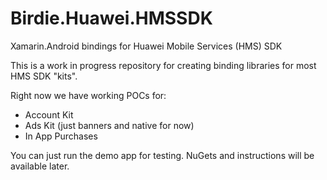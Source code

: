 # Birdie.Huawei.HMSSDK
Xamarin.Android bindings for Huawei Mobile Services (HMS) SDK

This is a work in progress repository for creating binding libraries for most HMS SDK "kits".

Right now we have working POCs for:

- Account Kit
- Ads Kit (just banners and native for now)
- In App Purchases

You can just run the demo app for testing. NuGets and instructions will be available later.
